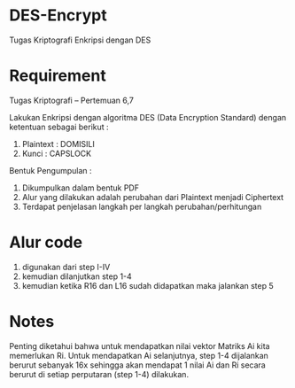 # DES-Encrypt
Tugas Kriptografi Enkripsi dengan DES

# Requirement
Tugas Kriptografi – Pertemuan 6,7 

Lakukan Enkripsi dengan algoritma DES (Data Encryption Standard) dengan ketentuan sebagai berikut : 
1. Plaintext : DOMISILI 
2. Kunci : CAPSLOCK 

Bentuk Pengumpulan : 
1. Dikumpulkan dalam bentuk PDF 
2. Alur yang dilakukan adalah perubahan dari Plaintext menjadi Ciphertext 
3. Terdapat penjelasan langkah per langkah perubahan/perhitungan

# Alur code
1. digunakan dari step I-IV 
2. kemudian dilanjutkan step 1-4
3. kemudian ketika R16 dan L16 sudah didapatkan maka jalankan step 5 

# Notes
Penting diketahui bahwa untuk mendapatkan nilai vektor Matriks Ai kita memerlukan Ri. Untuk mendapatkan Ai selanjutnya, step 1-4 dijalankan berurut sebanyak 16x sehingga akan mendapat 1 nilai Ai dan Ri secara berurut di setiap perputaran (step 1-4) dilakukan.
